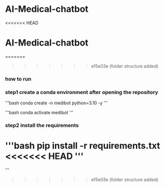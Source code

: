 # AI-Medical-chatbot
<<<<<<< HEAD
# AI-Medical-chatbot
=======
>>>>>>> ef5e03e (folder structure added)

### how to run
### step1 create a conda environment after opening the repository

'''bash
conda create -n medibot python=3.10 -y
'''

'''bash
conda activate medibot
'''

### step2 install the requirements
'''bash
pip install -r requirements.txt
<<<<<<< HEAD
'''
=======
'''
>>>>>>> ef5e03e (folder structure added)
